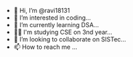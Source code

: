 - 👋 Hi, I’m @ravi18131
- 👀 I’m interested in coding...
- 🌱 I’m currently learning DSA...
- 👨‍🎓 I'm studying CSE on 3nd year...
- 💞️ I’m looking to collaborate on SISTec...
- 📫 How to reach me ...

<!---
ravi18131/ravi18131 is a ✨ special ✨ repository because its `README.md` (this file) appears on your GitHub profile.
You can click the Preview link to take a look at your changes.
--->
